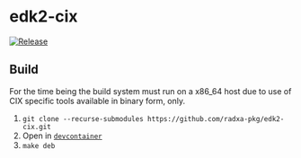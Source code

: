 # edk2-cix

[![Release](https://github.com/radxa-pkg/edk2-cix/actions/workflows/release.yaml/badge.svg)](https://github.com/radxa-pkg/edk2-cix/actions/workflows/release.yaml)

## Build

For the time being the build system must run on a x86_64 host due to use of CIX specific tools available in binary form, only.

1. `git clone --recurse-submodules https://github.com/radxa-pkg/edk2-cix.git`
2. Open in [`devcontainer`](https://code.visualstudio.com/docs/devcontainers/containers)
3. `make deb`
